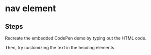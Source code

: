 # nav element

## Steps

Recreate the embedded CodePen demo by typing out the HTML code.

Then, try customizing the text in the heading elements.
